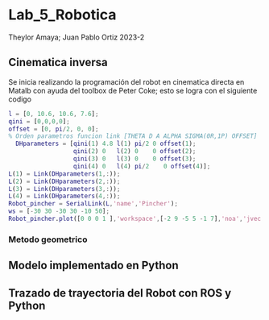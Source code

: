 # Lab_5_Robotica

Theylor Amaya; Juan Pablo Ortiz 2023-2

## Cinematica inversa
Se inicia realizando la programación del robot en cinematica directa en Matalb con ayuda del toolbox de Peter Coke; esto se logra con el siguiente codigo
``` matlab
l = [0, 10.6, 10.6, 7.6];
qini = [0,0,0,0];
offset = [0, pi/2, 0, 0];
% Orden parametros funcion link [THETA D A ALPHA SIGMA(0R,1P) OFFSET]
  DHparameters = [qini(1) 4.8 l(1) pi/2 0 offset(1);
                  qini(2) 0   l(2) 0    0 offset(2);
                  qini(3) 0   l(3) 0    0 offset(3);
                  qini(4) 0   l(4) pi/2    0 offset(4)];
L(1) = Link(DHparameters(1,:));
L(2) = Link(DHparameters(2,:));
L(3) = Link(DHparameters(3,:));
L(4) = Link(DHparameters(4,:));
Robot_pincher = SerialLink(L,'name','Pincher');
ws = [-30 30 -30 30 -10 50];
Robot_pincher.plot([0 0 0 1 ],'workspace',[-2 9 -5 5 -1 7],'noa','jvec','view',[20 30])
```


### Metodo geometrico

## Modelo implementado en Python

## Trazado de trayectoria del Robot con ROS y Python
